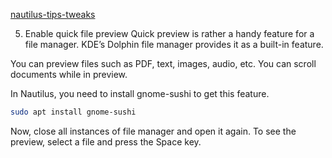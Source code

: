 [nautilus-tips-tweaks](https://itsfoss.com/nautilus-tips-tweaks/)

5. Enable quick file preview
Quick preview is rather a handy feature for a file manager. KDE’s Dolphin file manager provides it as a built-in feature.

You can preview files such as PDF, text, images, audio, etc. You can scroll documents while in preview.

In Nautilus, you need to install gnome-sushi to get this feature.

```bash
sudo apt install gnome-sushi
```
Now, close all instances of file manager and open it again. To see the preview, select a file and press the Space key.